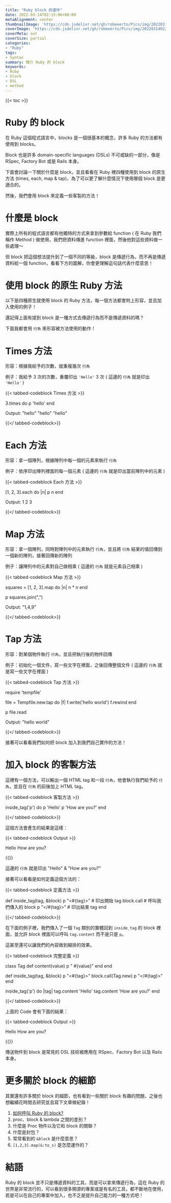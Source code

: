 ```yaml
---
title: "Ruby block 的運作"
date: 2022-03-14T02:15:06+08:00
metaAlignment: center
thumbnailImage: 'https://cdn.jsdelivr.net/gh/robeeerto/Pics/img/202203140228710.png'
coverImage: 'https://cdn.jsdelivr.net/gh/robeeerto/Pics/img/202203140229027.jpg'
coverMeta: out
coverSize: partial
categories:
- "Ruby"
tags:
- Syntax
summary: 簡介 Ruby 的 block
keywords:
- Ruby
- block
- DSL
- method
---
```


{{< toc >}}

# Ruby 的 block 

在 Ruby 這個程式語言中，blocks 是一個很基本的概念，許多 Ruby 的方法都有使用到 blocks。

Block 也是許多 domain-specific languages (DSLs) 不可或缺的一部分，像是 RSpec, Factory Bot 或是 Rails 本身。

下面會討論一下關於什麼是 block，並且看看在 Ruby 裡四種使用到 block 的原生方法 (times, each, map & tap)，為了可以更了解什麼情況下使用哪個 block 是更適合的。

然後，我們會用 block 來定義一些客製的方法！

# 什麼是 block

實際上所有的程式語言都有他獨特的方式來拿到參數給 function ( 在 Ruby 我們稱作 Method ) 做使用，我們把資料傳進 function 裡面，然後他對這些資料做一些處理～

但 block 把這個想法提升到了一個不同的等級，block 是傳遞行為，而不再是傳遞資料給一個 function，看看下方的圖解，你會更理解這句話代表什麼意思！

# 使用 block 的原生 Ruby 方法

以下是四種原生就使用 block 的 Ruby 方法，每一個方法都會附上形容，並且加入使用的例子！

還記得上面有提到 block 是一種方式去傳遞行為而不是傳遞資料的嗎？

下面我都會用 `行為` 來形容被方法使用的動作！

# Times 方法

形容：根據我給予的次數，就重複幾次 `行為`

例子：我給予 3 次的次數，重覆印出 `'Hello'` 3 次 ( 這邊的 `行為` 就是印出 `'Hello'` )

{{< tabbed-codeblock Times 方法 >}}
<!-- tab ruby -->
3.times do
  p 'hello'
end

Output:
"hello"
"hello"
"hello"
<!-- endtab -->
{{</ tabbed-codeblock>}}

# Each 方法

形容：拿一個陣列，根據陣列中每一個的元素來執行 `行為`

例子：依序印出陣列裡面的每一個元素 ( 這邊的 `行為` 就是印出當前陣列中的元素 )

{{< tabbed-codeblock Each 方法 >}}
<!-- tab ruby -->
[1, 2, 3].each do |n|
  p n
end

Output:
1
2
3
<!-- endtab -->
{{</ tabbed-codeblock>}}

# Map 方法

形容：拿一個陣列，同時對陣列中的元素執行 `行為`，並且將 `行為` 結束的值回傳到一個新的陣列，接著回傳新的陣列

例子：讓陣列中的元素對自己做相乘 ( 這邊的 `行為` 就是元素自己相乘 )

{{< tabbed-codeblock Map 方法 >}}
<!-- tab ruby -->
squares = [1, 2, 3].map do |n|
  n * n
end

p squares.join(",")

Output:
"1,4,9"
<!-- endtab -->
{{</ tabbed-codeblock>}}


# Tap 方法

形容：對某個物件執行 `行為`，並且把執行後的物件回傳

例子：初始化一個文件，寫一些文字在裡面，之後回傳整個文件 ( 這邊的 `行為` 就是寫一些文字在裡面 )

{{< tabbed-codeblock Tap 方法 >}}
<!-- tab ruby -->
require 'tempfile'

file = Tempfile.new.tap do |f|
  f.write('hello world')
  f.rewind
end

p file.read

Output:
"hello world"
<!-- endtab -->
{{</ tabbed-codeblock>}}

接著可以看看我們如何把 block 加入到我們自己實作的方法！

# 加入 block 的客製方法

這裡有一個方法，可以輸出一個 HTML tag 和一段 `行為`，他會執行我們給予的 `行為`，並且在 `行為` 的前後加上 HTML tag。

{{< tabbed-codeblock 客製方法 >}}
<!-- tab ruby -->
inside_tag('p') do
  p 'Hello'
  p 'How are you?'
end
<!-- endtab -->
{{</ tabbed-codeblock>}}


這個方法會產生的結果是這樣：

{{< tabbed-codeblock Output >}}
<!-- tab ruby -->
<p>
Hello
How are you?
</p>
<!-- endtab -->
{{</ tabbed-codeblock>}}

這邊的 `行為` 就是印出 "Hello" & "How are you?"

接著可以看看是如何定義這個方法的：

{{< tabbed-codeblock 定義方法 >}}
<!-- tab ruby -->
def inside_tag(tag, &block)
  p "<#{tag}>"  # 印出開始 tag
  block.call    # 呼叫我們傳入的 block
  p "</#{tag}>" # 印出結束 tag
end
<!-- endtab -->
{{</ tabbed-codeblock>}}

在下面的例子裡，我們傳入了一個 `Tag` 類別的實體回到 `inside_tag` 的 block 裡面，並允許 block 裡面可以呼叫 `tag.content` 而不是只是 `p`。

這甚至還可以讓我們的內容做到縮排的效果。

{{< tabbed-codeblock 完整定義 >}}
<!-- tab ruby -->
class Tag
  def content(value)
    p "  #{value}"
  end
end

def inside_tag(tag, &block)
  p "<#{tag}>"
  block.call(Tag.new)
  p "</#{tag}>"
end

inside_tag('p') do |tag|
  tag.content 'Hello'
  tag.content 'How are you?'
end
<!-- endtab -->
{{</ tabbed-codeblock>}}

上面的 Code 會有下面的結果：

{{< tabbed-codeblock Output >}}
<!-- tab ruby -->
<p>
  Hello
  How are you?
</p>
<!-- endtab -->
{{</ tabbed-codeblock>}}

傳送物件到 block 是常見的 DSL 技術被應用在 RSpec、Factory Bot 以及 Rails 本身。

# 更多關於 block 的細節

其實還有許多關於 block 的細節，也有看到一些關於 block 有趣的問題，之後也想繼續花時間去研究並且寫下文章做紀錄！

1. [如何呼叫 Ruby 的 block?](https://robeeerto.tw/2022/03/如何呼叫-ruby-的-block/)
2. proc、block & lambda 之間的差別？
3. 什麼是 Proc 物件以及它和 block 的關聯？
4. 什麼是封包？
5. 常常看到的 `&block` 是什麼意思？
6. `[1,2,3].map(&:to_s)` 是怎麼運作的？

# 結語

Ruby 的 block 並不只是傳遞資料的工具，而是可以拿來傳遞行為，這在 Ruby 的世界是非常流行的，可以看到很多開源的專案或是有名的工具，都不斷地在使用，若是可以在自己的專案中加入，也不乏是提升自己能力的一種方式吧！





